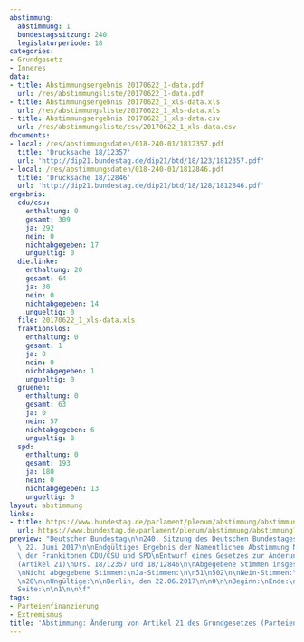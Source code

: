 ```yaml
---
abstimmung:
  abstimmung: 1
  bundestagssitzung: 240
  legislaturperiode: 18
categories:
- Grundgesetz
- Inneres
data:
- title: Abstimmungsergebnis 20170622_1-data.pdf
  url: /res/abstimmungsliste/20170622_1-data.pdf
- title: Abstimmungsergebnis 20170622_1_xls-data.xls
  url: /res/abstimmungsliste/20170622_1_xls-data.xls
- title: Abstimmungsergebnis 20170622_1_xls-data.csv
  url: /res/abstimmungsliste/csv/20170622_1_xls-data.csv
documents:
- local: /res/abstimmungsdaten/018-240-01/1812357.pdf
  title: 'Drucksache 18/12357'
  url: 'http://dip21.bundestag.de/dip21/btd/18/123/1812357.pdf'
- local: /res/abstimmungsdaten/018-240-01/1812846.pdf
  title: 'Drucksache 18/12846'
  url: 'http://dip21.bundestag.de/dip21/btd/18/128/1812846.pdf'
ergebnis:
  cdu/csu:
    enthaltung: 0
    gesamt: 309
    ja: 292
    nein: 0
    nichtabgegeben: 17
    ungueltig: 0
  die.linke:
    enthaltung: 20
    gesamt: 64
    ja: 30
    nein: 0
    nichtabgegeben: 14
    ungueltig: 0
  file: 20170622_1_xls-data.xls
  fraktionslos:
    enthaltung: 0
    gesamt: 1
    ja: 0
    nein: 0
    nichtabgegeben: 1
    ungueltig: 0
  gruenen:
    enthaltung: 0
    gesamt: 63
    ja: 0
    nein: 57
    nichtabgegeben: 6
    ungueltig: 0
  spd:
    enthaltung: 0
    gesamt: 193
    ja: 180
    nein: 0
    nichtabgegeben: 13
    ungueltig: 0
layout: abstimmung
links:
- title: https://www.bundestag.de/parlament/plenum/abstimmung/abstimmung?id=481
  url: https://www.bundestag.de/parlament/plenum/abstimmung/abstimmung?id=481
preview: "Deutscher Bundestag\n\n240. Sitzung des Deutschen Bundestages\nam Donnerstag,\
  \ 22. Juni 2017\n\nEndgültiges Ergebnis der Namentlichen Abstimmung Nr. 1\n\nGesetzentwurf\
  \ der Frankitonen CDU/CSU und SPD\nEntwurf eines Gesetzes zur Änderung des Grundgesetzes\n\
  (Artikel 21)\nDrs. 18/12357 und 18/12846\n\nAbgegebene Stimmen insgesamt:\n\n579\n\
  \nNicht abgegebene Stimmen:\nJa-Stimmen:\n\n51\n502\n\nNein-Stimmen:\n\n57\n\nEnthaltungen:\n\
  \n20\n\nUngültige:\n\nBerlin, den 22.06.2017\n\n0\n\nBeginn:\nEnde:\n\n15:51\n15:54\n\
  Seite:\n\n1\n\n\f"
tags:
- Parteienfinanzierung
- Extremismus
title: 'Abstimmung: Änderung von Artikel 21 des Grundgesetzes (Parteienfinanzierung)'
---
```

